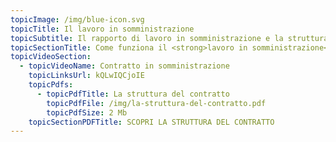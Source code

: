 ```yaml
---
topicImage: /img/blue-icon.svg
topicTitle: Il lavoro in somministrazione
topicSubtitle: Il rapporto di lavoro in somministrazione e la struttura del contratto
topicSectionTitle: Come funziona il <strong>lavoro in somministrazione</strong> ?
topicVideoSection:
  - topicVideoName: Contratto in somministrazione
    topicLinksUrl: kQLwIQCjoIE
    topicPdfs:
      - topicPdfTitle: La struttura del contratto
        topicPdfFile: /img/la-struttura-del-contratto.pdf
        topicPdfSize: 2 Mb
    topicSectionPDFTitle: SCOPRI LA STRUTTURA DEL CONTRATTO
---
```

